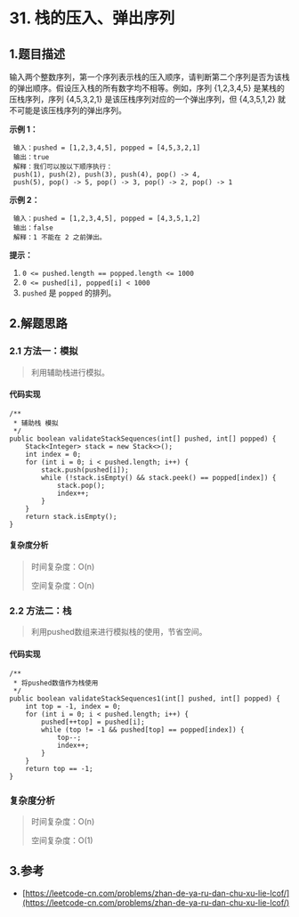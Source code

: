 # 31. 栈的压入、弹出序列

## 1.题目描述

输入两个整数序列，第一个序列表示栈的压入顺序，请判断第二个序列是否为该栈的弹出顺序。假设压入栈的所有数字均不相等。例如，序列 {1,2,3,4,5} 是某栈的压栈序列，序列 {4,5,3,2,1} 是该压栈序列对应的一个弹出序列，但 {4,3,5,1,2} 就不可能是该压栈序列的弹出序列。

**示例 1：**

```text
 输入：pushed = [1,2,3,4,5], popped = [4,5,3,2,1]
 输出：true
 解释：我们可以按以下顺序执行：
 push(1), push(2), push(3), push(4), pop() -> 4,
 push(5), pop() -> 5, pop() -> 3, pop() -> 2, pop() -> 1
```

**示例 2：**

```text
 输入：pushed = [1,2,3,4,5], popped = [4,3,5,1,2]
 输出：false
 解释：1 不能在 2 之前弹出。
```

**提示：**

1. `0 <= pushed.length == popped.length <= 1000`
2. `0 <= pushed[i], popped[i] < 1000`
3. `pushed` 是 `popped` 的排列。

## 2.解题思路

### 2.1 方法一：模拟

> 利用辅助栈进行模拟。

#### 代码实现

```text
/**
 * 辅助栈 模拟
 */
public boolean validateStackSequences(int[] pushed, int[] popped) {
    Stack<Integer> stack = new Stack<>();
    int index = 0;
    for (int i = 0; i < pushed.length; i++) {
        stack.push(pushed[i]);
        while (!stack.isEmpty() && stack.peek() == popped[index]) {
            stack.pop();
            index++;
        }
    }
    return stack.isEmpty();
}
```

#### 复杂度分析

> 时间复杂度：O\(n\)
>
> 空间复杂度：O\(n\)

### 2.2 方法二：栈

> 利用pushed数组来进行模拟栈的使用，节省空间。

#### 代码实现

```text
/**
 * 将pushed数值作为栈使用
 */
public boolean validateStackSequences1(int[] pushed, int[] popped) {
    int top = -1, index = 0;
    for (int i = 0; i < pushed.length; i++) {
        pushed[++top] = pushed[i];
        while (top != -1 && pushed[top] == popped[index]) {
            top--;
            index++;
        }
    }
    return top == -1;
}
```

### 复杂度分析

> 时间复杂度：O\(n\)
>
> 空间复杂度：O\(1\)

## 3.参考

* [https://leetcode-cn.com/problems/zhan-de-ya-ru-dan-chu-xu-lie-lcof/](https://leetcode-cn.com/problems/zhan-de-ya-ru-dan-chu-xu-lie-lcof/)

